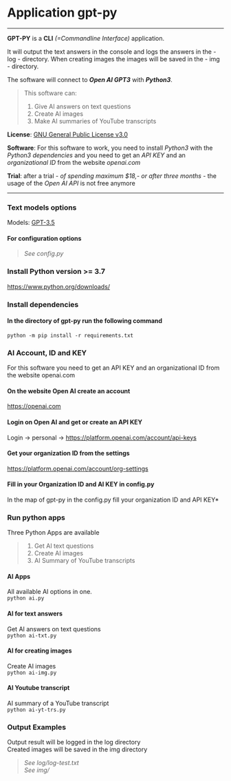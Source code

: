 # Application gpt-py  
---
**GPT-PY** is a **CLI** _(=Commandline Interface)_ application.  
  
It will output the text answers in the console and logs the answers in the - log - directory.
When creating images the images will be saved in the - img - directory.  

The software will connect to **_Open AI GPT3_** with **_Python3_**.  
  
>This software can:  
>1. Give AI answers on text questions  
>2. Create AI images  
>3. Make AI summaries of YouTube transcripts  
  
  
**License**: <a href="https://github.com/Mark-Zwaving/gpt-py/blob/main/LICENSE" target="_blank">GNU General Public License v3.0</a>  

**Software**: For this software to work, you need to install _Python3_ with the _Python3 dependencies_ and you need to get an _API KEY_ and an _organizational ID_ from the website _openai.com_  

**Trial**: after a trial - _of spending maximum $18,- or after three months_ - the usage of the _Open AI API_ is not free anymore  

---

### Text models options
Models: <a href="https://platform.openai.com/docs/models/gpt-3-5" target="_blank"> GPT-3.5 </a>

#### For configuration options  
>_See config.py_  

### Install Python version >= 3.7
<a href="https://www.python.org/downloads/" target="_blank">https://www.python.org/downloads/</a>  

### Install dependencies 
#### In the directory of gpt-py run the following command
```python -m pip install -r requirements.txt```  

### AI Account, ID and KEY  
For this software you need to get an API KEY and an organizational ID from the website openai.com  

#### On the website Open AI create an account 
<a href="https://openai.com" target="_blank">https://openai.com</a>  

#### Login on Open AI and get or create an API KEY
Login -> personal -> <a href="https://platform.openai.com/account/api-keys" target="_blank">https://platform.openai.com/account/api-keys</a>  

#### Get your organization ID from the settings
<a href="https://platform.openai.com/account/org-settings" target="_blank">https://platform.openai.com/account/org-settings</a>  

#### Fill in your Organization ID and AI KEY in config.py
In the map of gpt-py in the config.py fill your organization ID and API KEY*   

### Run python apps
Three Python Apps are available  
>1. Get AI text questions  
>2. Create AI images  
>3. AI Summary of YouTube transcripts  

#### AI Apps
All available AI options in one.  
```python ai.py```  

#### AI for text answers
Get AI answers on text questions  
```python ai-txt.py```  

#### AI for creating images
Create AI images  
```python ai-img.py```  

#### AI Youtube transcript 
AI summary of a YouTube transcript  
```python ai-yt-trs.py```  

### Output Examples
Output result will be logged in the log directory  
Created images will be saved in the img directory  
>_See log/log-test.txt_  
>_See img/_  

  